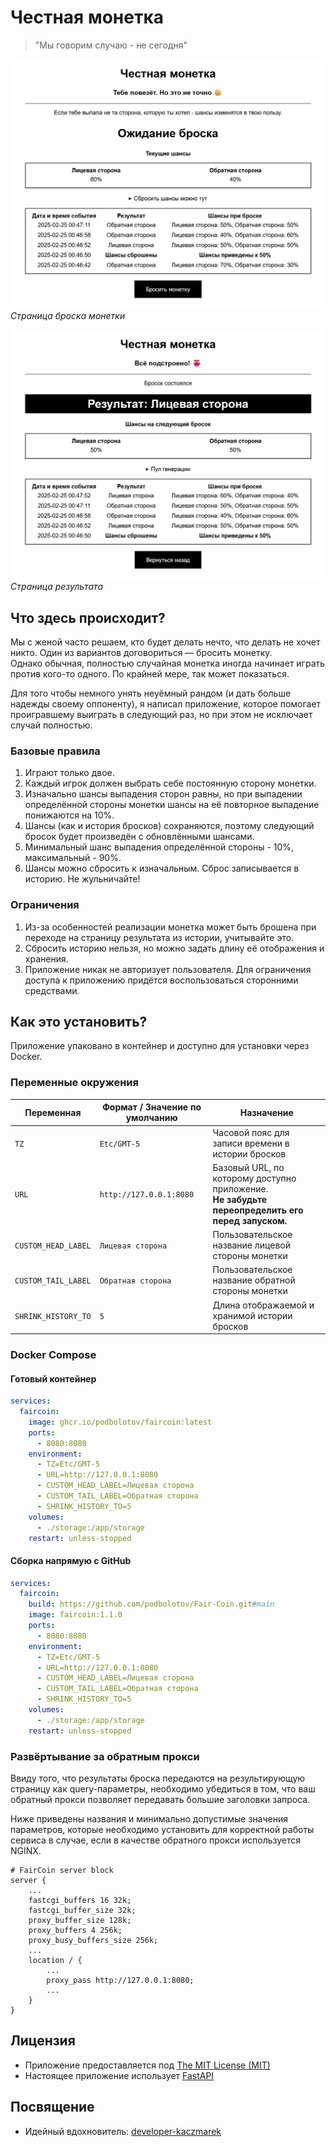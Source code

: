 # Честная монетка
> "Мы говорим случаю - не сегодня"

![Страница броска монетки](readme_images/main_page.png)
_Страница броска монетки_

![Страница результата](readme_images/result_page.png)
_Страница результата_


## Что здесь происходит?

Мы с женой часто решаем, кто будет делать нечто, что делать не хочет никто. Один из вариантов договориться — бросить монетку.\
Однако обычная, полностью случайная монетка иногда начинает играть против кого-то одного. По крайней мере, так может показаться.

Для того чтобы немного унять неуёмный рандом (и дать больше надежды своему оппоненту), я написал приложение, которое помогает проигравшему выиграть в следующий раз, но при этом не исключает случай полностью.

### Базовые правила

1. Играют только двое. 
2. Каждый игрок должен выбрать себе постоянную сторону монетки.
3. Изначально шансы выпадения сторон равны, но при выпадении определённой стороны монетки шансы на её повторное выпадение понижаются на 10%. 
4. Шансы (как и история бросков) сохраняются, поэтому следующий бросок будет произведён с обновлёнными шансами. 
5. Минимальный шанс выпадения определённой стороны - 10%, максимальный - 90%.
6. Шансы можно сбросить к изначальным. Сброс записывается в историю. Не жульничайте!

### Ограничения

1. Из-за особенностей реализации монетка может быть брошена при переходе на страницу результата из истории, учитывайте это.
2. Сбросить историю нельзя, но можно задать длину её отображения и хранения. 
3. Приложение никак не авторизует пользователя. Для ограничения доступа к приложению придётся воспользоваться сторонними средствами.

## Как это установить?

Приложение упаковано в контейнер и доступно для установки через Docker. 

### Переменные окружения

| Переменная           | Формат / Значение по умолчанию | Назначение                                                                                            |
|----------------------|--------------------------------|-------------------------------------------------------------------------------------------------------|
| `TZ`                 | `Etc/GMT-5`                    | Часовой пояс для записи времени в истории бросков                                                     |
| `URL`                | `http://127.0.0.1:8080`        | Базовый URL, по которому доступно приложение.<br><b>Не забудьте переопределить его перед запуском.<b> |
| `CUSTOM_HEAD_LABEL`  | `Лицевая сторона`              | Пользовательское название лицевой стороны монетки                                                     |
| `CUSTOM_TAIL_LABEL`  | `Обратная сторона`             | Пользовательское название обратной стороны монетки                                                    |
| `SHRINK_HISTORY_TO`  | `5`                            | Длина отображаемой и хранимой истории бросков                                                         |

### Docker Compose

#### Готовый контейнер
```yml
services:
  faircoin:
    image: ghcr.io/podbolotov/faircoin:latest
    ports:
      - 8080:8080
    environment:
      - TZ=Etc/GMT-5
      - URL=http://127.0.0.1:8080
      - CUSTOM_HEAD_LABEL=Лицевая сторона
      - CUSTOM_TAIL_LABEL=Обратная сторона
      - SHRINK_HISTORY_TO=5
    volumes:
      - ./storage:/app/storage
    restart: unless-stopped
```

#### Сборка напрямую с GitHub
```yml
services:
  faircoin:
    build: https://github.com/podbolotov/Fair-Coin.git#main
    image: faircoin:1.1.0
    ports:
      - 8080:8080
    environment:
      - TZ=Etc/GMT-5
      - URL=http://127.0.0.1:8080
      - CUSTOM_HEAD_LABEL=Лицевая сторона
      - CUSTOM_TAIL_LABEL=Обратная сторона
      - SHRINK_HISTORY_TO=5
    volumes:
      - ./storage:/app/storage
    restart: unless-stopped
```

### Развёртывание за обратным прокси

Ввиду того, что результаты броска передаются на результирующую страницу как query-параметры, необходимо убедиться в том, что ваш обратный прокси позволяет передавать большие заголовки запроса. 

Ниже приведены названия и минимально допустимые значения параметров, которые необходимо установить для корректной работы сервиса в случае, если в качестве обратного прокси используется NGINX.

```
# FairCoin server block
server {
    ...
    fastcgi_buffers 16 32k;
    fastcgi_buffer_size 32k;
    proxy_buffer_size 128k;
    proxy_buffers 4 256k;
    proxy_busy_buffers_size 256k;
    ...
    location / {
        ...
        proxy_pass http://127.0.0.1:8080;
        ...
	}
}
```

## Лицензия

- Приложение предоставляется под [The MIT License (MIT)](./LICENSE)
- Настоящее приложение использует [FastAPI](https://github.com/fastapi/fastapi)

## Посвящение
- Идейный вдохновитель: [developer-kaczmarek](https://github.com/developer-kaczmarek)
